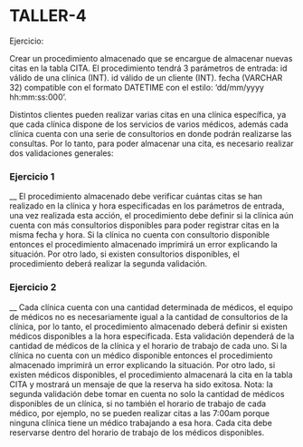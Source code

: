 # TALLER-4

Ejercicio: 

Crear un procedimiento almacenado que se encargue de almacenar nuevas citas en la tabla CITA. El procedimiento tendrá 3 parámetros de entrada: id válido de una clínica (INT). id válido de un cliente (INT). fecha (VARCHAR 32) compatible con el formato DATETIME con el estilo: ‘dd/mm/yyyy hh:mm:ss:000’.

Distintos clientes pueden realizar varias citas en una clínica específica, ya que cada clínica dispone de los servicios de varios médicos, además cada clínica cuenta con una serie de consultorios en donde podrán realizarse las consultas. Por lo tanto, para poder almacenar una cita, es necesario realizar dos validaciones generales: 

### Ejercicio 1
__
El procedimiento almacenado debe verificar cuántas citas se han realizado en la clínica y hora especificadas en los parámetros de entrada, una vez realizada esta acción, el procedimiento debe definir si la clínica aún cuenta con más consultorios disponibles para poder registrar citas en la misma fecha y hora. Si la clínica no cuenta con consultorio disponible entonces el procedimiento almacenado imprimirá un error explicando la situación. Por otro lado, si existen consultorios disponibles, el procedimiento deberá realizar la segunda validación. 


### Ejercicio 2
__
Cada clínica cuenta con una cantidad determinada de médicos, el equipo de médicos no es necesariamente igual a la cantidad de consultorios de la clínica, por lo tanto, el procedimiento almacenado deberá definir si existen médicos disponibles a la hora especificada. Esta validación dependerá de la cantidad de médicos de la clínica y el horario de trabajo de cada uno. Si la clínica no cuenta con un médico disponible entonces el procedimiento almacenado imprimirá un error explicando la situación. Por otro lado, si existen médicos disponibles, el procedimiento almacenará la cita en la tabla CITA y mostrará un mensaje de que la reserva ha sido exitosa. Nota: la segunda validación debe tomar en cuenta no solo la cantidad de médicos disponibles de un clínica, si no también el horario de trabajo de cada médico, por ejemplo, no se pueden realizar citas a las 7:00am porque ninguna clínica tiene un médico trabajando a esa hora. Cada cita debe reservarse dentro del horario de trabajo de los médicos disponibles.
